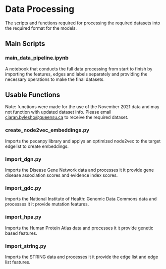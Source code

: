 # Data Processing
The scripts and functions required for processing the required datasets into the required format for the models.

## Main Scripts

### main_data_pipeline.ipynb
A notebook that conducts the full data processing from start to finish by importing the features, edges and labels separately and providing the necessary operations to make the final datasets.

## Usable Functions
Note: functions were made for the use of the November 2021 data and may not function with updated dataset info. Please email ciaran.bylesho@queensu.ca to receive the required dataset.

### create_node2vec_embeddings.py
Imports the pecanpy library and applys an optimized node2vec to the target edgelist to create embeddings.

### import_dgn.py
Imports the Disease Gene Network data and processes it it provide gene disease association scores and evidence index scores.

### import_gdc.py
Imports the National Institute of Health: Genomic Data Commons data and processes it it provide mutation features.

### import_hpa.py
Imports the Human Protein Atlas data and processes it it provide genetic based features.

### import_string.py
Imports the STRING data and processes it it provide the edge list and edge list features.
